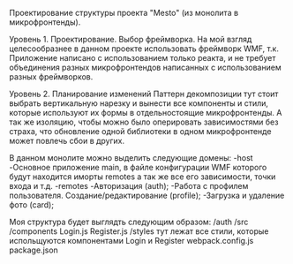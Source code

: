 Проектирование структуры проекта "Mesto" (из монолита в микрофронтенды).

Уровень 1. Проектирование. Выбор фреймворка. На мой взгляд целесообразнее в данном проекте использовать фреймворк WMF, т.к. 
Приложение написано с использованием только реакта, и не требует объединения разных микрофронтендов 
написанных с использованием разных фреймворков.

Уровень 2. Планирование изменений Паттерн декомпозиции тут стоит выбрать вертикальную нарезку
и вынести все компоненты и стили, которые используют их формы в отдельностоящие микрофронтенды. 
А так же изоляцию, чтобы можно было оперировать зависимостями без страха, что обновление одной библиотеки 
в одном микрофронтенде может повлечь сбои в других.

В данном монолите можно выделить следующие домены: 
-host
    -Основное приложение main, в файле конфигурации WMF которого будут находится иморты remotes а так же все его зависимости,
    точки входа и т.д.
-remotes
    -Авторизация (auth); 
    -Работа с профилем пользователя. Создание/редактирование (profile); 
    -Загрузка и удаление фото (card);

Моя структура будет выглядть следующим образом: 
    /auth 
        /src 
            /components 
                Login.js 
                Register.js 
            /styles тут лежат все стили, которые испольщуются компонентами Login и Register 
        webpack.config.js 
        package.json


